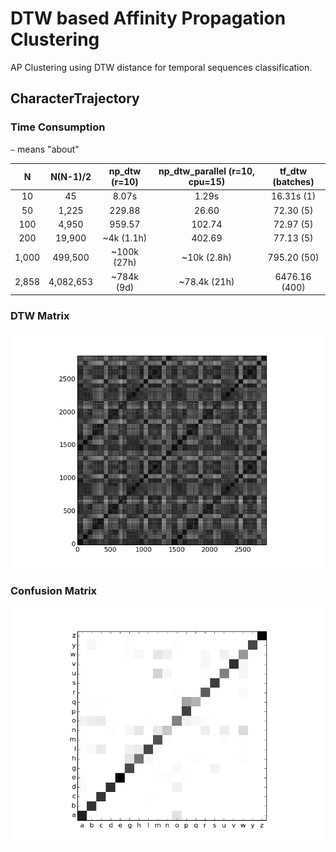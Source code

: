 # DTW based Affinity Propagation Clustering

AP Clustering using DTW distance for temporal sequences classification.

## CharacterTrajectory

### Time Consumption
`~` means "about"

N| N(N-1)/2| np_dtw (r=10) | np_dtw_parallel (r=10, cpu=15) |tf_dtw (batches) |
:---: | :---:| :---: | :---: | :---:
10 | 45 | 8.07s | 1.29s | 16.31s (1)
50 | 1,225 | 229.88 | 26.60 |72.30 (5)
100 | 4,950 | 959.57 | 102.74 |72.97 (5)
200 |19,900 |  ~4k (1.1h) | 402.69 |77.13 (5)
1,000 | 499,500 | ~100k (27h) | ~10k (2.8h) |795.20 (50)
2,858 | 4,082,653 | ~784k (9d) | ~78.4k (21h) |6476.16 (400)

### DTW Matrix

<img src="save/CharacterTrajectories/CharacterTrajectories_dtwmat_tf.png">

### Confusion Matrix

<img src="save/CharacterTrajectories/CharacterTrajectories_confusion_matrix.png">

